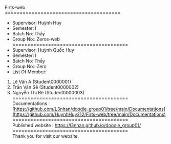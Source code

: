 Firts-web
<br>=======================================
+ Supervisor: Huỳnh Huy
+ Semester: I
+ Batch No: Thầy
+ Group No:: Zeros-web
<br>=======================================
+ Supervisor: Huỳnh Quốc Huy
+ Semester: I
+ Batch No: Thầy
+ Group No:: Zero
+ List Of Member:
1. Lê Văn A (Student0000001)
2. Trần Văn Sê (Student0000002)
3. Nguyễn Thị Bê (Student0000003)
<br>=======================================<br>
Documentations : [https://github.com/L3nhan/doodle_group01/tree/main/Documentations](https://github.com/HuynhHuy212/Firts-web/tree/main/Documentations)
<br>=======================================<br>
Published website : https://l3nhan.github.io/doodle_group01/
<br>=======================================<br>
Thank you for visit our website.

